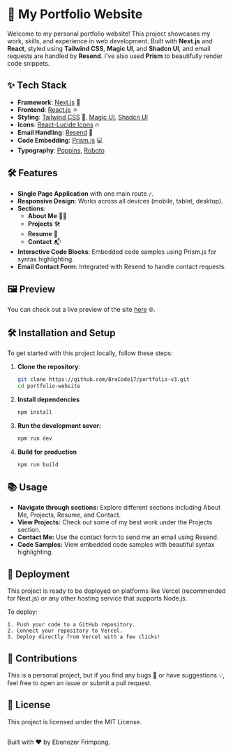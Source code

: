 # 🌟 My Portfolio Website

Welcome to my personal portfolio website! This project showcases my work, skills, and experience in web development. Built with **Next.js** and **React**, styled using **Tailwind CSS**, **Magic UI**, and **Shadcn UI**, and email requests are handled by **Resend**. I’ve also used **Prism** to beautifully render code snippets.

## ✨ Tech Stack

- **Framework**: [Next.js](https://nextjs.org) 🚀
- **Frontend**: [React.js](https://reactjs.org) ⚛️
- **Styling**: [Tailwind CSS](https://tailwindcss.com) 🎨, [Magic UI](https://magic-ui.dev), [Shadcn UI](https://shadcn.dev)
- **Icons**: [React-Lucide Icons](https://lucide.dev/react) 🔥
- **Email Handling**: [Resend](https://resend.com) 📧
- **Code Embedding**: [Prism.js](https://prismjs.com) 💻
- **Typography**: [Poppins](https://fonts.google.com/specimen/Poppins), [Roboto](https://fonts.google.com/specimen/Roboto)

## 🛠️ Features

- **Single Page Application** with one main route `/`.
- **Responsive Design**: Works across all devices (mobile, tablet, desktop).
- **Sections**:
  - **About Me** 👨‍💻
  - **Projects** 🛠️
  - **Resume** 📄
  - **Contact** 📬
- **Interactive Code Blocks**: Embedded code samples using Prism.js for syntax highlighting.
- **Email Contact Form**: Integrated with Resend to handle contact requests.

## 🖼️ Preview

You can check out a live preview of the site [here](https://v2.efrimpong.com) 🌐.

## 🛠️ Installation and Setup

To get started with this project locally, follow these steps:

1. **Clone the repository**:
   ```bash
   git clone https://github.com/BroCode17/portfolio-v3.git
   cd portfolio-website
   ```
2. **Install dependencies**
   ```bash
   npm install
   ```
3. **Run the development sever:**
    ```bash
    npm run dev
4. **Build for production**
    ```bash
    npm run build
    ```

## 📚 Usage

- **Navigate through sections:** Explore different sections including About Me, Projects, Resume, and Contact.
- **View Projects:** Check out some of my best work under the Projects section.
- **Contact Me:** Use the contact form to send me an email using Resend.
- **Code Samples:** View embedded code samples with beautiful syntax highlighting.

## 🚀 Deployment

This project is ready to be deployed on platforms like Vercel (recommended for Next.js) or any other hosting service that supports Node.js.

To deploy:
    
    1. Push your code to a GitHub repository.
    2. Connect your repository to Vercel.
    3. Deploy directly from Vercel with a few clicks!
    
## 👾 Contributions

This is a personal project, but if you find any bugs 🐛 or have suggestions 💡, feel free to open an issue or submit a pull request.

## 📄 License


This project is licensed under the MIT License.

##

Built with ❤️ by Ebenezer Frimpong.
